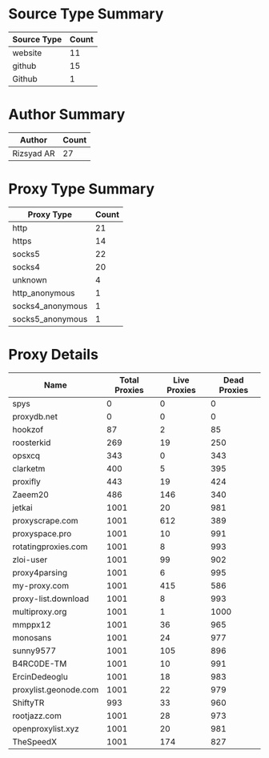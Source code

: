 # Source Type Summary

| Source Type | Count |
|-------------|-------|
| website | 11 |
| github | 15 |
| Github | 1 |


# Author Summary

| Author | Count |
|--------|-------|
| Rizsyad AR | 27 |


# Proxy Type Summary

| Proxy Type | Count |
|------------|-------|
| http | 21 |
| https | 14 |
| socks5 | 22 |
| socks4 | 20 |
| unknown | 4 |
| http_anonymous | 1 |
| socks4_anonymous | 1 |
| socks5_anonymous | 1 |


# Proxy Details

| Name | Total Proxies | Live Proxies | Dead Proxies |
|------|---------------|--------------|---------------|
| spys | 0 | 0 | 0 |
| proxydb.net | 0 | 0 | 0 |
| hookzof | 87 | 2 | 85 |
| roosterkid | 269 | 19 | 250 |
| opsxcq | 343 | 0 | 343 |
| clarketm | 400 | 5 | 395 |
| proxifly | 443 | 19 | 424 |
| Zaeem20 | 486 | 146 | 340 |
| jetkai | 1001 | 20 | 981 |
| proxyscrape.com | 1001 | 612 | 389 |
| proxyspace.pro | 1001 | 10 | 991 |
| rotatingproxies.com | 1001 | 8 | 993 |
| zloi-user | 1001 | 99 | 902 |
| proxy4parsing | 1001 | 6 | 995 |
| my-proxy.com | 1001 | 415 | 586 |
| proxy-list.download | 1001 | 8 | 993 |
| multiproxy.org | 1001 | 1 | 1000 |
| mmppx12 | 1001 | 36 | 965 |
| monosans | 1001 | 24 | 977 |
| sunny9577 | 1001 | 105 | 896 |
| B4RC0DE-TM | 1001 | 10 | 991 |
| ErcinDedeoglu | 1001 | 18 | 983 |
| proxylist.geonode.com | 1001 | 22 | 979 |
| ShiftyTR | 993 | 33 | 960 |
| rootjazz.com | 1001 | 28 | 973 |
| openproxylist.xyz | 1001 | 20 | 981 |
| TheSpeedX | 1001 | 174 | 827 |
